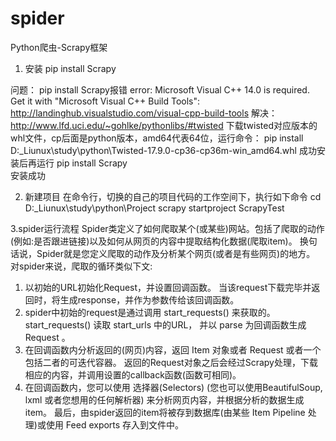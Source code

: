 # spider
Python爬虫-Scrapy框架
1. 安装
pip install Scrapy

问题：
pip install Scrapy报错
error: Microsoft Visual C++ 14.0 is required. Get it with "Microsoft Visual C++ Build Tools": http://landinghub.visualstudio.com/visual-cpp-build-tools
解决：
http://www.lfd.uci.edu/~gohlke/pythonlibs/#twisted  下载twisted对应版本的whl文件，cp后面是python版本，amd64代表64位，运行命令：
pip install D:\_Liunux\study\python\Twisted-17.9.0-cp36-cp36m-win_amd64.whl
成功安装后再运行
pip install Scrapy  
安装成功


2. 新建项目
在命令行，切换的自己的项目代码的工作空间下，执行如下命令
cd D:\_Liunux\study\python\Project
scrapy startproject ScrapyTest


3.spider运行流程
Spider类定义了如何爬取某个(或某些)网站。包括了爬取的动作(例如:是否跟进链接)以及如何从网页的内容中提取结构化数据(爬取item)。 换句话说，Spider就是您定义爬取的动作及分析某个网页(或者是有些网页)的地方。
对spider来说，爬取的循环类似下文:
1) 以初始的URL初始化Request，并设置回调函数。 当该request下载完毕并返回时，将生成response，并作为参数传给该回调函数。
2) spider中初始的request是通过调用 start_requests() 来获取的。 start_requests() 读取 start_urls 中的URL， 并以 parse 为回调函数生成 Request 。
3) 在回调函数内分析返回的(网页)内容，返回 Item 对象或者 Request 或者一个包括二者的可迭代容器。 返回的Request对象之后会经过Scrapy处理，下载相应的内容，并调用设置的callback函数(函数可相同)。
4) 在回调函数内，您可以使用 选择器(Selectors) (您也可以使用BeautifulSoup, lxml 或者您想用的任何解析器) 来分析网页内容，并根据分析的数据生成item。
最后，由spider返回的item将被存到数据库(由某些 Item Pipeline 处理)或使用 Feed exports 存入到文件中。
